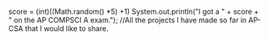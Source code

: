 score = (int)((Math.random() *5) +1)
System.out.println("I got a " + score + " on the AP COMPSCI A exam.");
//All the projects I have made so far in AP-CSA that I would like to share.

